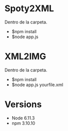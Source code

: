# Spoty2XML

Dentro de la carpeta.

* $npm install
* $node app.js

# XML2IMG 

Dentro de la carpeta.

* $npm install
* $node app.js yourfile.xml

# Versions

* Node 6.11.3
* npm 3.10.10

